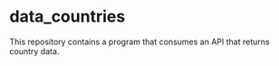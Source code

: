 # data_countries
This repository contains a program that consumes an API that returns country data.
